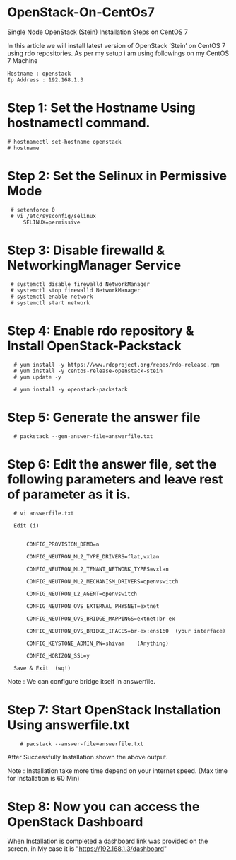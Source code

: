 # OpenStack-On-CentOs7

 Single Node OpenStack (Stein) Installation Steps on CentOS 7

In this article we will install latest version of OpenStack ‘Stein’ on CentOS 7 using rdo repositories. As per my setup i am using followings on my CentOS 7 Machine

    Hostname : openstack
    Ip Address : 192.168.1.3


# Step 1: Set the Hostname Using hostnamectl command.

    # hostnamectl set-hostname openstack
    # hostname


# Step 2: Set the Selinux in Permissive Mode

     # setenforce 0
     # vi /etc/sysconfig/selinux
         SELINUX=permissive 


# Step 3: Disable firewalld & NetworkingManager Service
  
     # systemctl disable firewalld NetworkManager
     # systemctl stop firewalld NetworkManager
     # systemctl enable network
     # systemctl start network


# Step 4: Enable rdo repository & Install OpenStack-Packstack

      # yum install -y https://www.rdoproject.org/repos/rdo-release.rpm
      # yum install -y centos-release-openstack-stein
      # yum update -y

      # yum install -y openstack-packstack  

# Step 5: Generate the answer file 

      # packstack --gen-answer-file=answerfile.txt

# Step 6:  Edit the answer file, set the following parameters and leave rest of parameter as it is.


      # vi answerfile.txt

      Edit (i)


          CONFIG_PROVISION_DEMO=n

          CONFIG_NEUTRON_ML2_TYPE_DRIVERS=flat,vxlan 

          CONFIG_NEUTRON_ML2_TENANT_NETWORK_TYPES=vxlan 

          CONFIG_NEUTRON_ML2_MECHANISM_DRIVERS=openvswitch 

          CONFIG_NEUTRON_L2_AGENT=openvswitch 

          CONFIG_NEUTRON_OVS_EXTERNAL_PHYSNET=extnet 

          CONFIG_NEUTRON_OVS_BRIDGE_MAPPINGS=extnet:br-ex 

          CONFIG_NEUTRON_OVS_BRIDGE_IFACES=br-ex:ens160  (your interface)
          
          CONFIG_KEYSTONE_ADMIN_PW=shivam    (Anything)

          CONFIG_HORIZON_SSL=y

      Save & Exit  (wq!)



Note : We can configure bridge itself in answerfile. 


 # Step 7: Start OpenStack Installation Using answerfile.txt


        # pacstack --answer-file=answerfile.txt




 
After Successfully Installation shown the above output. 

Note : Installation take more time depend on your internet speed. (Max time for Installation is 60 Min)


# Step 8: Now you can access the OpenStack Dashboard

When Installation is completed a dashboard link was provided on the screen, in My case it is "https://192.168.1.3/dashboard"






